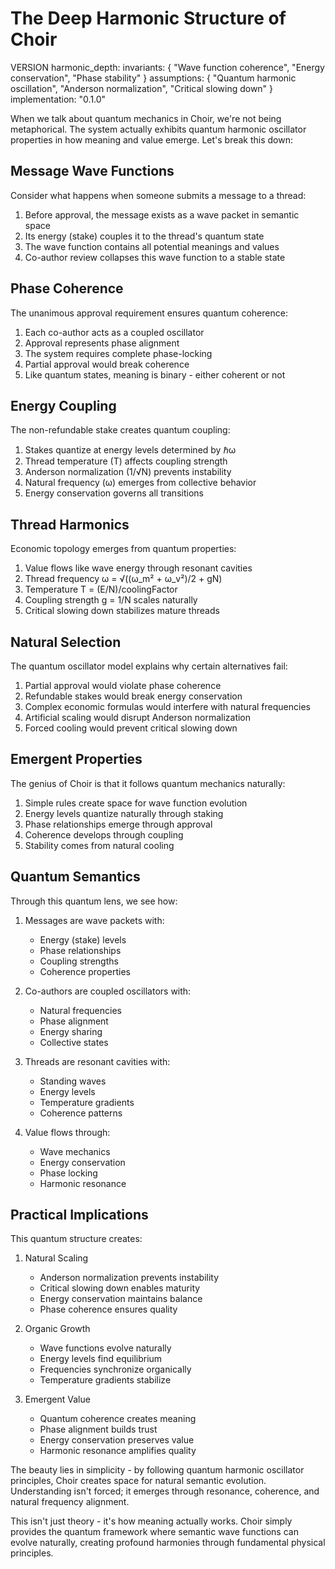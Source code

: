 # The Deep Harmonic Structure of Choir

VERSION harmonic_depth:
  invariants: {
    "Wave function coherence",
    "Energy conservation",
    "Phase stability"
  }
  assumptions: {
    "Quantum harmonic oscillation",
    "Anderson normalization",
    "Critical slowing down"
  }
  implementation: "0.1.0"

When we talk about quantum mechanics in Choir, we're not being metaphorical. The system actually exhibits quantum harmonic oscillator properties in how meaning and value emerge. Let's break this down:

## Message Wave Functions

Consider what happens when someone submits a message to a thread:
1. Before approval, the message exists as a wave packet in semantic space
2. Its energy (stake) couples it to the thread's quantum state
3. The wave function contains all potential meanings and values
4. Co-author review collapses this wave function to a stable state

## Phase Coherence

The unanimous approval requirement ensures quantum coherence:
1. Each co-author acts as a coupled oscillator
2. Approval represents phase alignment
3. The system requires complete phase-locking
4. Partial approval would break coherence
5. Like quantum states, meaning is binary - either coherent or not

## Energy Coupling

The non-refundable stake creates quantum coupling:
1. Stakes quantize at energy levels determined by ℏω
2. Thread temperature (T) affects coupling strength
3. Anderson normalization (1/√N) prevents instability
4. Natural frequency (ω) emerges from collective behavior
5. Energy conservation governs all transitions

## Thread Harmonics

Economic topology emerges from quantum properties:
1. Value flows like wave energy through resonant cavities
2. Thread frequency ω = √((ω_m² + ω_v²)/2 + gN)
3. Temperature T = (E/N)/coolingFactor
4. Coupling strength g = 1/N scales naturally
5. Critical slowing down stabilizes mature threads

## Natural Selection

The quantum oscillator model explains why certain alternatives fail:
1. Partial approval would violate phase coherence
2. Refundable stakes would break energy conservation
3. Complex economic formulas would interfere with natural frequencies
4. Artificial scaling would disrupt Anderson normalization
5. Forced cooling would prevent critical slowing down

## Emergent Properties

The genius of Choir is that it follows quantum mechanics naturally:
1. Simple rules create space for wave function evolution
2. Energy levels quantize naturally through staking
3. Phase relationships emerge through approval
4. Coherence develops through coupling
5. Stability comes from natural cooling

## Quantum Semantics

Through this quantum lens, we see how:
1. Messages are wave packets with:
   - Energy (stake) levels
   - Phase relationships
   - Coupling strengths
   - Coherence properties

2. Co-authors are coupled oscillators with:
   - Natural frequencies
   - Phase alignment
   - Energy sharing
   - Collective states

3. Threads are resonant cavities with:
   - Standing waves
   - Energy levels
   - Temperature gradients
   - Coherence patterns

4. Value flows through:
   - Wave mechanics
   - Energy conservation
   - Phase locking
   - Harmonic resonance

## Practical Implications

This quantum structure creates:
1. Natural Scaling
   - Anderson normalization prevents instability
   - Critical slowing down enables maturity
   - Energy conservation maintains balance
   - Phase coherence ensures quality

2. Organic Growth
   - Wave functions evolve naturally
   - Energy levels find equilibrium
   - Frequencies synchronize organically
   - Temperature gradients stabilize

3. Emergent Value
   - Quantum coherence creates meaning
   - Phase alignment builds trust
   - Energy conservation preserves value
   - Harmonic resonance amplifies quality

The beauty lies in simplicity - by following quantum harmonic oscillator principles, Choir creates space for natural semantic evolution. Understanding isn't forced; it emerges through resonance, coherence, and natural frequency alignment.

This isn't just theory - it's how meaning actually works. Choir simply provides the quantum framework where semantic wave functions can evolve naturally, creating profound harmonies through fundamental physical principles.
